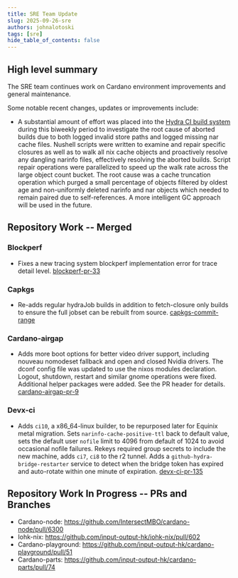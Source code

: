 ```yaml
---
title: SRE Team Update
slug: 2025-09-26-sre
authors: johnalotoski
tags: [sre]
hide_table_of_contents: false
---
```


## High level summary

The SRE team continues work on Cardano environment improvements and general maintenance.

Some notable recent changes, updates or improvements include:

* A substantial amount of effort was placed into the [Hydra CI build
system](https://ci.iog.io/) during this biweekly period to investigate the root
cause of aborted builds due to both logged invalid store paths and logged
missing nar cache files. Nushell scripts were written to examine and repair
specific closures as well as to walk all nix cache objects and proactively
resolve any dangling narinfo files, effectively resolving the aborted builds.
Script repair operations were parallelized to speed up the walk rate across the
large object count bucket. The root cause was a cache truncation operation
which purged a small percentage of objects filtered by oldest age and
non-uniformly deleted narinfo and nar objects which needed to remain paired due
to self-references.  A more intelligent GC approach will be used in the future.


## Repository Work -- Merged

### Blockperf
* Fixes a new tracing system blockperf implementation error for trace detail
  level.
  [blockperf-pr-33](https://github.com/cardano-foundation/blockperf/pull/33)

### Capkgs
* Re-adds regular hydraJob builds in addition to fetch-closure only builds to
  ensure the full jobset can be rebuilt from source.
  [capkgs-commit-range](https://github.com/input-output-hk/capkgs/compare/e663bfc...19b3134)

### Cardano-airgap
* Adds more boot options for better video driver support, including nouveau
  nomodeset fallback and open and closed Nvidia drivers. The dconf config file was
  updated to use the nixos modules declaration.  Logout, shutdown, restart and
  similar gnome operations were fixed.  Additional helper packages were added.
  See the PR header for details.
  [cardano-airgap-pr-9](https://github.com/IntersectMBO/cardano-airgap/pull/9)

### Devx-ci
* Adds `ci10`, a x86_64-linux builder, to be repurposed later for Equinix metal
  migration. Sets `narinfo-cache-positive-ttl` back to default value, sets the
  default user `nofile` limit to 4096 from default of 1024 to avoid occasional
  nofile failures. Rekeys required group secrets to include the new machine, adds
  `ci7`, `ci8` to the r2 tunnel. Adds a `github-hydra-bridge-restarter` service
  to detect when the bridge token has expired and auto-rotate within one minute
  of expiration.
  [devx-ci-pr-135](https://github.com/input-output-hk/devx-ci/pull/135)


## Repository Work In Progress -- PRs and Branches

* Cardano-node: https://github.com/IntersectMBO/cardano-node/pull/6300
* Iohk-nix: https://github.com/input-output-hk/iohk-nix/pull/602
* Cardano-playground: https://github.com/input-output-hk/cardano-playground/pull/51
* Cardano-parts: https://github.com/input-output-hk/cardano-parts/pull/74
